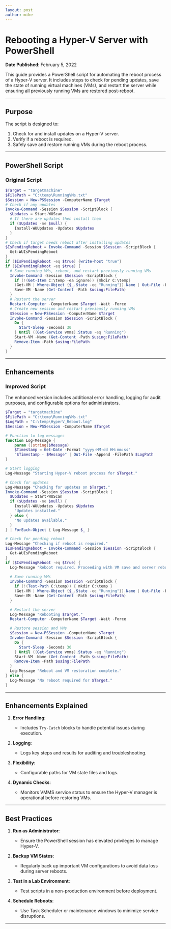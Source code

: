 ```yaml
---
layout: post
author: mike
---
```

# Rebooting a Hyper-V Server with PowerShell

**Date Published**: February 5, 2022

This guide provides a PowerShell script for automating the reboot process of a Hyper-V server. It includes steps to check for pending updates, save the state of running virtual machines (VMs), and restart the server while ensuring all previously running VMs are restored post-reboot.

---

## **Purpose**

The script is designed to:
1. Check for and install updates on a Hyper-V server.
2. Verify if a reboot is required.
3. Safely save and restore running VMs during the reboot process.

---

## **PowerShell Script**

### Original Script
```powershell
$Target = "targetmachine"
$FilePath = "C:\temp\RunningVMs.txt"
$Session = New-PSSession -ComputerName $Target
# Check if any updates
Invoke-Command -Session $Session -ScriptBlock {
  $Updates = Start-WUScan
  # If there are updates then install them
  if ($Updates -ne $null) {
    Install-WUUpdates -Updates $Updates
  }
}
# Check if target needs reboot after installing updates
$IsPendingReboot = Invoke-Command -Session $Session -ScriptBlock {
  Get-WUIsPendingReboot
}
if ($IsPendingReboot -eq $true) {write-host "true"}
if ($IsPendingReboot -eq $true) {
  # Save running VMs, reboot, and restart previously running VMs
  Invoke-Command -Session $Session -ScriptBlock {
    if (!(Get-Item C:\temp -ea ignore)) {mkdir C:\temp}
    (Get-VM | Where-Object {$_.State -eq "Running"}).Name | Out-File -FilePath $using:FilePath
    Save-VM -Name (Get-Content -Path $using:FilePath)
  }
  # Restart the server
  Restart-Computer -ComputerName $Target -Wait -Force
  # Create new session and restart previously running VMs
  $Session = New-PSSession -ComputerName $Target
  Invoke-Command -Session $Session -ScriptBlock {
    Do {
      Start-Sleep -Seconds 30
    } Until ((Get-Service vmms).Status -eq "Running")
    Start-VM -Name (Get-Content -Path $using:FilePath)
    Remove-Item -Path $using:FilePath
  }
}
```

---

## **Enhancements**

### Improved Script
The enhanced version includes additional error handling, logging for audit purposes, and configurable options for administrators.

```powershell
$Target = "targetmachine"
$FilePath = "C:\temp\RunningVMs.txt"
$LogPath = "C:\temp\HyperV_Reboot.log"
$Session = New-PSSession -ComputerName $Target

# Function to log messages
function Log-Message {
    param ([string]$Message)
    $Timestamp = Get-Date -Format "yyyy-MM-dd HH:mm:ss"
    "$Timestamp - $Message" | Out-File -Append -FilePath $LogPath
}

# Start logging
Log-Message "Starting Hyper-V reboot process for $Target."

# Check for updates
Log-Message "Checking for updates on $Target."
Invoke-Command -Session $Session -ScriptBlock {
  $Updates = Start-WUScan
  if ($Updates -ne $null) {
    Install-WUUpdates -Updates $Updates
    "Updates installed."
  } else {
    "No updates available."
  }
} | ForEach-Object { Log-Message $_ }

# Check for pending reboot
Log-Message "Checking if reboot is required."
$IsPendingReboot = Invoke-Command -Session $Session -ScriptBlock {
  Get-WUIsPendingReboot
}
if ($IsPendingReboot -eq $true) {
  Log-Message "Reboot required. Proceeding with VM save and server reboot."
  
  # Save running VMs
  Invoke-Command -Session $Session -ScriptBlock {
    if (!(Test-Path C:\temp)) { mkdir C:\temp }
    (Get-VM | Where-Object {$_.State -eq "Running"}).Name | Out-File -FilePath $using:FilePath
    Save-VM -Name (Get-Content -Path $using:FilePath)
  }

  # Restart the server
  Log-Message "Rebooting $Target."
  Restart-Computer -ComputerName $Target -Wait -Force

  # Restore session and VMs
  $Session = New-PSSession -ComputerName $Target
  Invoke-Command -Session $Session -ScriptBlock {
    Do {
      Start-Sleep -Seconds 30
    } Until ((Get-Service vmms).Status -eq "Running")
    Start-VM -Name (Get-Content -Path $using:FilePath)
    Remove-Item -Path $using:FilePath
  }
  Log-Message "Reboot and VM restoration complete."
} else {
  Log-Message "No reboot required for $Target."
}
```

---

## **Enhancements Explained**

1. **Error Handling**:
   - Includes `Try-Catch` blocks to handle potential issues during execution.

2. **Logging**:
   - Logs key steps and results for auditing and troubleshooting.

3. **Flexibility**:
   - Configurable paths for VM state files and logs.

4. **Dynamic Checks**:
   - Monitors VMMS service status to ensure the Hyper-V manager is operational before restoring VMs.

---

## **Best Practices**

1. **Run as Administrator**:
   - Ensure the PowerShell session has elevated privileges to manage Hyper-V.

2. **Backup VM States**:
   - Regularly back up important VM configurations to avoid data loss during server reboots.

3. **Test in a Lab Environment**:
   - Test scripts in a non-production environment before deployment.

4. **Schedule Reboots**:
   - Use Task Scheduler or maintenance windows to minimize service disruptions.

---
